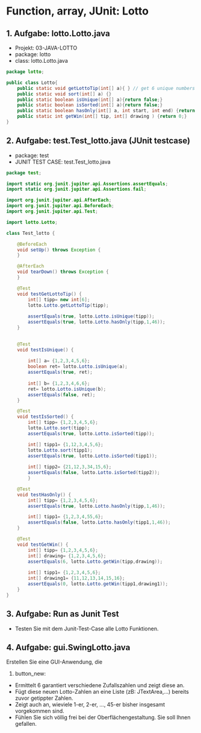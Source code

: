 # Function, array, JUnit: Lotto

## 1. Aufgabe: lotto.Lotto.java
- Projekt: 03-JAVA-LOTTO
- package: lotto
- class: lotto.Lotto.java

~~~java
package lotto;

public class Lotto{
	public static void getLottoTip(int[] a){ } // get 6 unique numbers between 1-45
	public static void sort(int[] a) {}
	public static boolean isUnique(int[] a){return false;}
	public static boolean isSorted(int[] a){return false;}
	public static boolean hasOnly(int[] a, int start, int end) {return false;} // [start, end[   example: 1,46
	public static int getWin(int[] tip, int[] drawing ) {return 0;}
}
~~~

## 2. Aufgabe: test.Test_lotto.java (JUnit testcase)
- package: test
- JUNIT TEST CASE: test.Test_lotto.java

~~~java
package test;

import static org.junit.jupiter.api.Assertions.assertEquals;
import static org.junit.jupiter.api.Assertions.fail;

import org.junit.jupiter.api.AfterEach;
import org.junit.jupiter.api.BeforeEach;
import org.junit.jupiter.api.Test;

import lotto.Lotto;

class Test_lotto {

	@BeforeEach
	void setUp() throws Exception {
	}

	@AfterEach
	void tearDown() throws Exception {
	}

	@Test
	void testGetLottoTip() {
		int[] tipp= new int[6];
		lotto.Lotto.getLottoTip(tipp);
		
		assertEquals(true, lotto.Lotto.isUnique(tipp));
		assertEquals(true, lotto.Lotto.hasOnly(tipp,1,46));
	}

	
	@Test
	void testIsUnique() {
		
		int[] a= {1,2,3,4,5,6};
		boolean ret= lotto.Lotto.isUnique(a);
		assertEquals(true, ret);
		
		int[] b= {1,2,3,4,6,6};
		ret= lotto.Lotto.isUnique(b);
		assertEquals(false, ret);
	}

	@Test
	void testIsSorted() {
		int[] tipp= {1,2,3,4,5,6};
		lotto.Lotto.sort(tipp);
		assertEquals(true, lotto.Lotto.isSorted(tipp));

		int[] tipp1= {1,12,3,4,5,6};
		lotto.Lotto.sort(tipp1);
		assertEquals(true, lotto.Lotto.isSorted(tipp1));
		
		int[] tipp2= {21,12,3,34,15,6};
		assertEquals(false, lotto.Lotto.isSorted(tipp2));
		}

	@Test
	void testHasOnly() {
		int[] tipp= {1,2,3,4,5,6};
		assertEquals(true, lotto.Lotto.hasOnly(tipp,1,46));

		int[] tipp1= {1,2,3,4,55,6};
		assertEquals(false, lotto.Lotto.hasOnly(tipp1,1,46));
	}

	@Test
	void testGetWin() {
		int[] tipp= {1,2,3,4,5,6};
		int[] drawing= {1,2,3,4,5,6};
		assertEquals(6, lotto.Lotto.getWin(tipp,drawing));
		
		int[] tipp1= {1,2,3,4,5,6};
		int[] drawing1= {11,12,13,14,15,16};
		assertEquals(0, lotto.Lotto.getWin(tipp1,drawing1));
	}
}
~~~

## 3. Aufgabe: Run as Junit Test
- Testen Sie mit dem Junit-Test-Case alle Lotto Funktionen.

## 4. Aufgabe: gui.SwingLotto.java
Erstellen Sie eine GUI-Anwendung, die

1. button_new: 
- Ermittelt 6 garantiert verschiedene Zufallszahlen und zeigt diese an.
- Fügt diese neuen Lotto-Zahlen an eine Liste (zB: JTextArea,...) bereits zuvor getippter Zahlen.
- Zeigt auch an, wieviele 1-er, 2-er, ..., 45-er bisher insgesamt vorgekommen sind.
- Fühlen Sie sich völlig frei bei der Oberflächengestaltung. Sie soll Ihnen gefallen.

